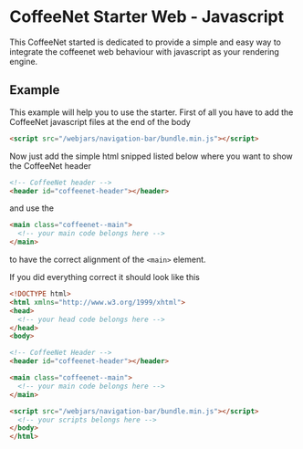# CoffeeNet Starter Web - Javascript

This CoffeeNet started is dedicated to provide a simple and easy way to integrate the coffeenet web behaviour with javascript as your rendering engine.

## Example

This example will help you to use the starter. First of all you have to add the CoffeeNet javascript files at the end of the body

```html
<script src="/webjars/navigation-bar/bundle.min.js"></script>
```

Now just add the simple html snipped listed below where you want to show the CoffeeNet header

```html
<!-- CoffeeNet header -->
<header id="coffeenet-header"></header>
```
and use the 

```html
<main class="coffeenet--main">
  <!-- your main code belongs here -->
</main>
```
to have the correct alignment of the `<main>` element.

If you did everything correct it should look like this

```html
<!DOCTYPE html>
<html xmlns="http://www.w3.org/1999/xhtml">
<head>
  <!-- your head code belongs here -->
</head>
<body>

<!-- CoffeeNet Header -->
<header id="coffeenet-header"></header>

<main class="coffeenet--main">
  <!-- your main code belongs here -->
</main>

<script src="/webjars/navigation-bar/bundle.min.js"></script>
  <!-- your scripts belongs here -->
</body>
</html>
```